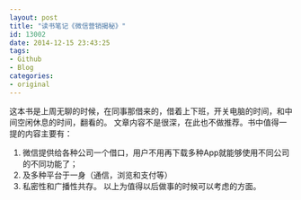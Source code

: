 ```yaml
---
layout: post
title: "读书笔记《微信营销揭秘》"
id: 13002
date: 2014-12-15 23:43:25
tags: 
- Github
- Blog
categories: 
- original
---
```

这本书是上周无聊的时候，在同事那借来的，借着上下班，开关电脑的时间，和中间空闲休息的时间，翻看的。
文章内容不是很深，在此也不做推荐。书中值得一提的内容主要有：

<!--more-->

 1. 微信提供给各种公司一个借口，用户不用再下载多种App就能够使用不同公司的不同功能了；
 2. 及多种平台于一身（通信，浏览和支付等）
 3. 私密性和广播性共存。
以上为值得以后做事的时候可以考虑的方面。
